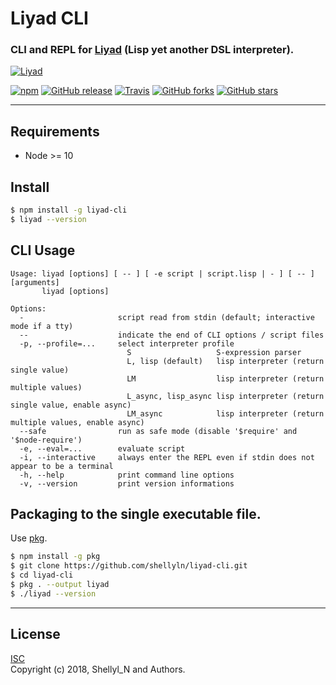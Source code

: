# Liyad CLI
### CLI and REPL for [Liyad](https://github.com/shellyln/liyad) (Lisp yet another DSL interpreter).

[![Liyad](https://shellyln.github.io/assets/image/liyad-logo.svg)](https://shellyln.github.io/liyad/)

[![npm](https://img.shields.io/npm/v/liyad-cli.svg)](https://www.npmjs.com/package/liyad-cli)
[![GitHub release](https://img.shields.io/github/release/shellyln/liyad-cli.svg)](https://github.com/shellyln/liyad-cli/releases)
[![Travis](https://img.shields.io/travis/shellyln/liyad-cli/master.svg)](https://travis-ci.org/shellyln/liyad-cli)
[![GitHub forks](https://img.shields.io/github/forks/shellyln/liyad-cli.svg?style=social&label=Fork)](https://github.com/shellyln/liyad-cli/fork)
[![GitHub stars](https://img.shields.io/github/stars/shellyln/liyad-cli.svg?style=social&label=Star)](https://github.com/shellyln/liyad-cli)

----

## Requirements

* Node >= 10

## Install

```bash
$ npm install -g liyad-cli
$ liyad --version
```

## CLI Usage

```
Usage: liyad [options] [ -- ] [ -e script | script.lisp | - ] [ -- ] [arguments]
       liyad [options]

Options:
  -                     script read from stdin (default; interactive mode if a tty)
  --                    indicate the end of CLI options / script files
  -p, --profile=...     select interpreter profile
                          S                   S-expression parser
                          L, lisp (default)   lisp interpreter (return single value)
                          LM                  lisp interpreter (return multiple values)
                          L_async, lisp_async lisp interpreter (return single value, enable async)
                          LM_async            lisp interpreter (return multiple values, enable async)
  --safe                run as safe mode (disable '$require' and '$node-require')
  -e, --eval=...        evaluate script
  -i, --interactive     always enter the REPL even if stdin does not appear to be a terminal
  -h, --help            print command line options
  -v, --version         print version informations
```

## Packaging to the single executable file.
Use [pkg](https://www.npmjs.com/package/pkg).

```bash
$ npm install -g pkg
$ git clone https://github.com/shellyln/liyad-cli.git
$ cd liyad-cli
$ pkg . --output liyad
$ ./liyad --version
```

----

## License
[ISC](https://github.com/shellyln/liyad-cli/blob/master/LICENSE.md)  
Copyright (c) 2018, Shellyl_N and Authors.
